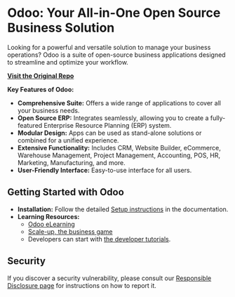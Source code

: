 # Odoo: Your All-in-One Open Source Business Solution

Looking for a powerful and versatile solution to manage your business operations? Odoo is a suite of open-source business applications designed to streamline and optimize your workflow.  

**[Visit the Original Repo](https://github.com/odoo/odoo)**

**Key Features of Odoo:**

*   **Comprehensive Suite:** Offers a wide range of applications to cover all your business needs.
*   **Open Source ERP:** Integrates seamlessly, allowing you to create a fully-featured Enterprise Resource Planning (ERP) system.
*   **Modular Design:** Apps can be used as stand-alone solutions or combined for a unified experience.
*   **Extensive Functionality:** Includes CRM, Website Builder, eCommerce, Warehouse Management, Project Management, Accounting, POS, HR, Marketing, Manufacturing, and more.
*   **User-Friendly Interface:** Easy-to-use interface for all users.

## Getting Started with Odoo

*   **Installation:** Follow the detailed [Setup instructions](https://www.odoo.com/documentation/master/administration/install/install.html) in the documentation.
*   **Learning Resources:**
    *   [Odoo eLearning](https://www.odoo.com/slides)
    *   [Scale-up, the business game](https://www.odoo.com/page/scale-up-business-game)
    *   Developers can start with [the developer tutorials](https://www.odoo.com/documentation/master/developer/howtos.html).

## Security

If you discover a security vulnerability, please consult our [Responsible Disclosure page](https://www.odoo.com/security-report) for instructions on how to report it.